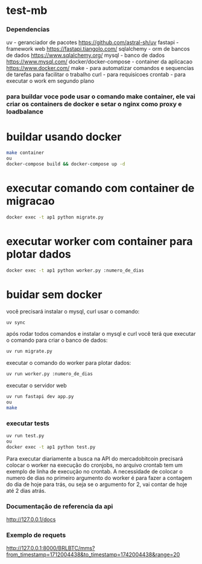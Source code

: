 # test-mb

### Dependencias
uv - geranciador de pacotes https://github.com/astral-sh/uv
fastapi - framework web https://fastapi.tiangolo.com/
sqlalchemy - orm de bancos de dados https://www.sqlalchemy.org/
mysql - banco de dados https://www.mysql.com/
docker/docker-compose - container da aplicacao https://www.docker.com/
make - para automatizar comandos e sequencias de tarefas para facilitar o trabalho
curl - para requisicoes
crontab - para executar o work em segundo plano

### para buildar voce pode usar o comando make container, ele vai criar os containers de docker e setar o nginx como proxy e loadbalance

# buildar usando docker
```bash
make container
ou
docker-compose build && docker-compose up -d
```

# executar comando com container de migracao
```bash
docker exec -t ap1 python migrate.py
```

# executar worker com container para plotar dados
```bash
docker exec -t ap1 python worker.py :numero_de_dias
```

# buidar sem docker
você precisará instalar o mysql, curl
usar o comando:
```bash
uv sync
```

após rodar todos comandos e instalar o mysql e curl você terá que executar o comando para criar o banco de dados:
```bash
uv run migrate.py
```

executar o comando do worker para plotar dados:
```bash
uv run worker.py :numero_de_dias
```

executar o servidor web
```bash
uv run fastapi dev app.py
ou
make
```

### executar tests
```bash
uv run test.py
ou
docker exec -t ap1 python test.py
```


Para executar diariamente a busca na API do mercadobitcoin precisará colocar o worker na execução do cronjobs,
no arquivo crontab tem um exemplo de linha de execução no crontab.
A necessidade de colocar o numero de dias no primeiro argumento do worker é para fazer a contagem do dia de hoje para trás, ou seja se o argumento for 2, vai contar de hoje até 2 dias atrás.

### Documentação de referencia da api
http://127.0.0.1/docs

### Exemplo de requets
http://127.0.0.1:8000/BRLBTC/mms?from_timestamp=1712004438&to_timestamp=1742004438&range=20